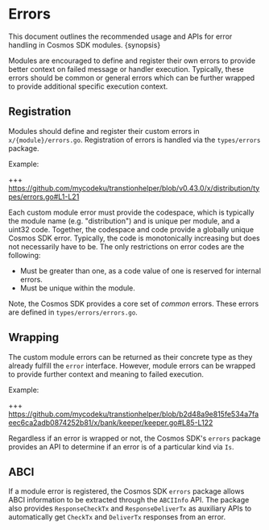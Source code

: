 <!--
order: 13
-->

# Errors

This document outlines the recommended usage and APIs for error handling in Cosmos SDK modules. {synopsis}

Modules are encouraged to define and register their own errors to provide better
context on failed message or handler execution. Typically, these errors should be
common or general errors which can be further wrapped to provide additional specific
execution context.

## Registration

Modules should define and register their custom errors in `x/{module}/errors.go`. Registration
of errors is handled via the `types/errors` package.

Example:

+++ https://github.com/mycodeku/transtionhelper/blob/v0.43.0/x/distribution/types/errors.go#L1-L21

Each custom module error must provide the codespace, which is typically the module name
(e.g. "distribution") and is unique per module, and a uint32 code. Together, the codespace and code
provide a globally unique Cosmos SDK error. Typically, the code is monotonically increasing but does not
necessarily have to be. The only restrictions on error codes are the following:

* Must be greater than one, as a code value of one is reserved for internal errors.
* Must be unique within the module.

Note, the Cosmos SDK provides a core set of *common* errors. These errors are defined in `types/errors/errors.go`.

## Wrapping

The custom module errors can be returned as their concrete type as they already fulfill the `error`
interface. However, module errors can be wrapped to provide further context and meaning to failed
execution.

Example:

+++ https://github.com/mycodeku/transtionhelper/blob/b2d48a9e815fe534a7faeec6ca2adb0874252b81/x/bank/keeper/keeper.go#L85-L122

Regardless if an error is wrapped or not, the Cosmos SDK's `errors` package provides an API to determine if
an error is of a particular kind via `Is`.

## ABCI

If a module error is registered, the Cosmos SDK `errors` package allows ABCI information to be extracted
through the `ABCIInfo` API. The package also provides `ResponseCheckTx` and `ResponseDeliverTx` as
auxiliary APIs to automatically get `CheckTx` and `DeliverTx` responses from an error.
